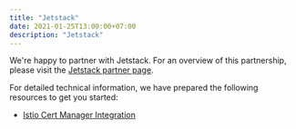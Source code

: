 ```yaml
---
title: "Jetstack"
date: 2021-01-25T13:00:00+07:00
description: "Jetstack"
---
```


We're happy to partner with Jetstack. For an overview of this partnership, please visit the 
[Jetstack partner page](/partners/jetstack).

For detailed technical information, we have prepared the following resources to get you started:

<ul>
  <li><a href="/ecosystem-partners/jetstack/cert-manager">Istio Cert Manager Integration</a></li>
</ul>
